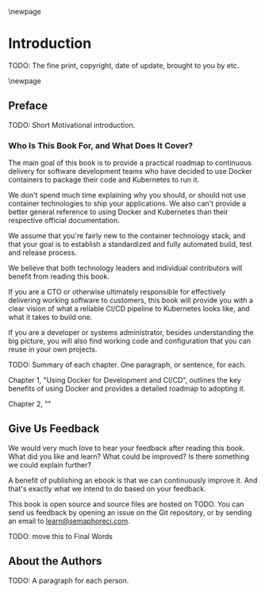 \newpage

# Introduction

TODO: The fine print, copyright, date of update, brought to you by etc.

\newpage

## Preface

TODO: Short Motivational introduction.

### Who Is This Book For, and What Does It Cover?

The main goal of this book is to provide a practical roadmap to continuous delivery for software development teams who have decided to use Docker containers to package their code and Kubernetes to run it.

We don't spend much time explaining why you should, or should not use container technologies to ship your applications. We also can't provide a better general reference to using Docker and Kubernetes than their respective official documentation.

We assume that you're fairly new to the container technology stack, and that your goal is to establish a standardized and fully automated build, test and release process.

We believe that both technology leaders and individual contributors will benefit from reading this book.

If you are a CTO or otherwise ultimately responsible for effectively delivering working software to customers, this book will provide you with a clear vision of what a reliable CI/CD pipeline to Kubernetes looks like, and what it takes to build one.

If you are a developer or systems administrator, besides understanding the big picture, you will also find working code and configuration that you can reuse in your own projects.

TODO: Summary of each chapter. One paragraph, or sentence, for each.

Chapter 1, "Using Docker for Development and CI/CD", outlines the key benefits of using Docker and provides a detailed roadmap to adopting it.

Chapter 2, ""

## Give Us Feedback

We would very much love to hear your feedback after reading this book. What did you like and learn? What could be improved? Is there something we could explain further?

A benefit of publishing an ebook is that we can continuously improve it. And that's exactly what we intend to do based on your feedback.

This book is open source and source files are hosted on TODO. You can send us feedback by opening an issue on the Git repository, or by sending an email to learn@semaphoreci.com.

TODO: move this to Final Words

## About the Authors

TODO: A paragraph for each person.
